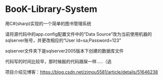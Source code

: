 # BooK-Library-System
用C#(sharp)实现的一个简单的图书管理系统

请将源代码中的app.config配置文件中的“Data Source”改为当前使用机器的sqlserver账号，并更改相应的“User Id=sa;Password=123”

sqlserver文件夹下是sqlserver2005版本下创建的数据库文件

代码写的时间比较早，那时候敲的代码跟屎一样.....（逃


项目介绍见博客：https://blog.csdn.net/zimou5581/article/details/51646238
